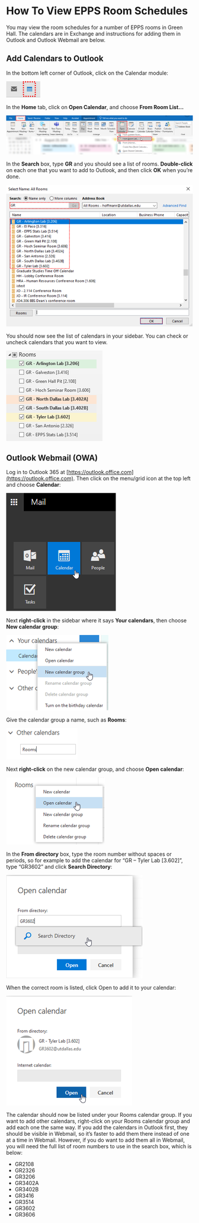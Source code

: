 How To View EPPS Room Schedules
===============================

You may view the room schedules for a number of EPPS rooms in Green Hall. The calendars are in Exchange and instructions for adding them in Outlook and Outlook Webmail are below.

Add Calendars to Outlook
------------------------

In the bottom left corner of Outlook, click on the Calendar module:

![](/images/faq/room-cals/0.png)

In the **Home** tab, click on **Open Calendar**, and choose **From Room List…**

![](/images/faq/room-cals/1.png)

In the **Search** box, type **GR** and you should see a list of rooms. **Double-click** on each one that you want to add to Outlook, and then click **OK** when you’re done.

![](/images/faq/room-cals/2.png)

You should now see the list of calendars in your sidebar. You can check or uncheck calendars that you want to view.

![](/images/faq/room-cals/3.png)

Outlook Webmail (OWA)
---------------------

Log in to Outlook 365 at [https://outlook.office.com](https://outlook.office.com). Then click on the menu/grid icon at the top left and choose **Calendar**:

![](/images/faq/room-cals/web0.png)

Next **right-click** in the sidebar where it says **Your calendars**, then choose **New calendar group**:

![](/images/faq/room-cals/web1.png)

Give the calendar group a name, such as **Rooms**:

![](/images/faq/room-cals/web2.png)

Next **right-click** on the new calendar group, and choose **Open calendar**:

![](/images/faq/room-cals/web3.png)

In the **From directory** box, type the room number without spaces or periods, so for example to add the calendar for “GR – Tyler Lab \[3.602\]”, type “GR3602” and click **Search Directory**:

![](/images/faq/room-cals/web4.png)

When the correct room is listed, click Open to add it to your calendar:

![](/images/faq/room-cals/web5.png)

The calendar should now be listed under your Rooms calendar group. If you want to add other calendars, right-click on your Rooms calendar group and add each one the same way. If you add the calendars in Outlook first, they should be visible in Webmail, so it’s faster to add them there instead of one at a time in Webmail. However, if you do want to add them all in Webmail, you will need the full list of room numbers to use in the search box, which is below:

*   GR2108
*   GR2326
*   GR3206
*   GR3402A
*   GR3402B
*   GR3416
*   GR3514
*   GR3602
*   GR3606